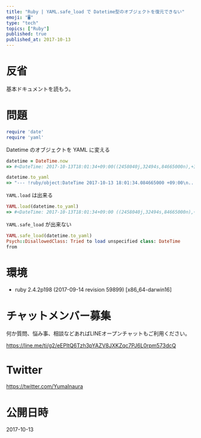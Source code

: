 ```yaml
---
title: "Ruby | YAML.safe_load で Datetime型のオブジェクトを復元できない"
emoji: "🖥"
type: "tech"
topics: ["Ruby"]
published: true
published_at: 2017-10-13
---
```


# 反省

基本ドキュメントを読もう。

# 問題

```rb
require 'date'
require 'yaml'
```

Datetime のオブジェクトを YAML に変える

```rb
datetime = DateTime.now
=> #<DateTime: 2017-10-13T18:01:34+09:00((2458040j,32494s,84665000n),+32400s,2299161j)>
```

```rb
datetime.to_yaml
=> "--- !ruby/object:DateTime 2017-10-13 18:01:34.084665000 +09:00\n...\n"
```

`YAML.load` は出来る

```rb
YAML.load(datetime.to_yaml)
=> #<DateTime: 2017-10-13T18:01:34+09:00 ((2458040j,32494s,84665000n),+32400s,2299161j)>
```

`YAML.safe_load` が出来ない

```rb
YAML.safe_load(datetime.to_yaml)
Psych::DisallowedClass: Tried to load unspecified class: DateTime
from
```

# 環境

- ruby 2.4.2p198 (2017-09-14 revision 59899) [x86_64-darwin16]








<!-- Update From Qiita API -->

# チャットメンバー募集


何か質問、悩み事、相談などあればLINEオープンチャットもご利用ください。

https://line.me/ti/g2/eEPltQ6Tzh3pYAZV8JXKZqc7PJ6L0rpm573dcQ





# Twitter


https://twitter.com/YumaInaura


<!-- Update From Qiita API -->



# 公開日時

2017-10-13
